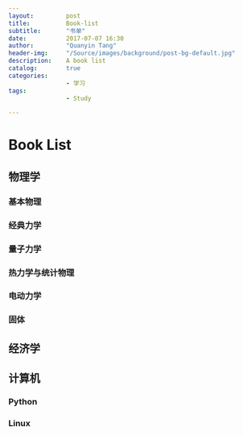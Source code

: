 ```yaml
---
layout:         post
title:          Book-list
subtitle:       "书单"
date:           2017-07-07 16:30
author:         "Quanyin Tang"
header-img:     "/Source/images/background/post-bg-default.jpg"
description:    A book list
catalog:        true
categories:     
                - 学习
tags:
                - Study

---
```


# Book List

## 物理学
### 基本物理
### 经典力学
### 量子力学
### 热力学与统计物理
### 电动力学
### 固体

## 经济学

## 计算机

### Python

### Linux
